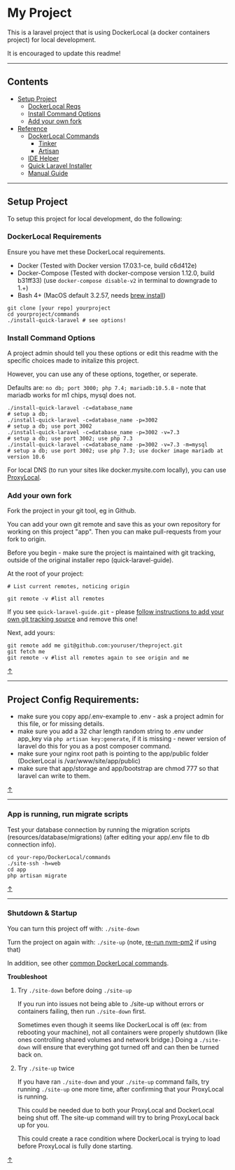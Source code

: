 # My Project

This is a laravel project that is using DockerLocal (a docker containers project) for local development.

It is encouraged to update this readme!

---

## Contents

- [Setup Project](#setup-project)
    - [DockerLocal Reqs](#dockerlocal-requirements)
    - [Install Command Options](#install-command-options)
    - [Add your own fork](#add-your-own-fork)
- [Reference](REFERENCE.md)
    - [DockerLocal Commands](REFERENCE.md#dockerlocal-commands)
        - [Tinker](REFERENCE.md#tinker)
        - [Artisan](REFERENCE.md#artisan)
    - [IDE Helper](REFERENCE.md#ide-helper-dev)
    - [Quick Laravel Installer](REFERENCE.md#quick-laravel-installer)
    - [Manual Guide](GUIDE.md)

---

## Setup Project

To setup this project for local development, do the following:

### DockerLocal Requirements

Ensure you have met these DockerLocal requirements.

- Docker (Tested with Docker version 17.03.1-ce, build c6d412e)
- Docker-Compose (Tested with docker-compose version 1.12.0, build b31ff33) (use `docker-compose disable-v2` in terminal to downgrade to 1.+)
- Bash 4+ (MacOS default 3.2.57, needs [brew install](https://github.com/amurrell/DockerLocal#update-bash-for-macos))

```
git clone [your repo] yourproject
cd yourproject/commands
./install-quick-laravel # see options!
```

### Install Command Options

A project admin should tell you these options or edit this readme with the specific choices made to initalize this project.

However, you can use any of these options, together, or seperate.

Defaults are: `no db; port 3000; php 7.4; mariadb:10.5.8` - note that mariadb works for m1 chips, mysql does not.

```
./install-quick-laravel -c=database_name                                    # setup a db;
./install-quick-laravel -c=database_name -p=3002                            # setup a db; use port 3002
./install-quick-laravel -c=database_name -p=3002 -v=7.3                     # setup a db; use port 3002; use php 7.3
./install-quick-laravel -c=database_name -p=3002 -v=7.3 -m=mysql            # setup a db; use port 3002; use php 7.3; use docker image mariadb at version 10.6
```

For local DNS (to run your sites like docker.mysite.com locally), you can use [ProxyLocal](https://github.com/amurrell/ProxyLocal).

### Add your own fork

Fork the project in your git tool, eg in Github.

You can add your own git remote and save this as your own repository for working on this project "app". Then you can make pull-requests from your fork to origin.

Before you begin - make sure the project is maintained with git tracking, outside of the original installer repo (quick-laravel-guide).

At the root of your project:

```
# List current remotes, noticing origin

git remote -v #list all remotes
```

If you see `quick-laravel-guide.git` - please [follow instructions to add your own git tracking source](INSTALL-README.md#add-your-own-repo) and remove this one!

Next, add yours:

```
git remote add me git@github.com:youruser/theproject.git
git fetch me
git remote -v #list all remotes again to see origin and me
```

[↑](#contents)

---

## Project Config Requirements:

- make sure you copy app/.env-example to .env - ask a project admin for this file, or for missing details.
- make sure you add a 32 char length random string to .env under app_key via `php artisan key:generate`, if it is missing - newer version of laravel do this for you as a post composer command.
- make sure your nginx root path is pointing to the app/public folder (DockerLocal is /var/www/site/app/public)
- make sure that app/storage and app/bootstrap are chmod 777 so that laravel can write to them.

[↑](#contents)

---

### App is running, run migrate scripts

Test your database connection by running the migration scripts (resources/database/migrations) (after editing your app/.env file to db connection info).

```
cd your-repo/DockerLocal/commands
./site-ssh -h=web
cd app
php artisan migrate
```

[↑](#contents)

---

### Shutdown & Startup

You can turn this project off with: `./site-down`

Turn the project on again with: `./site-up` (note, [re-run nvm-pm2](https://github.com/amurrell/DockerLocal#dockerlocalecosystemconfigjs) if using that)

In addition, see other [common DockerLocal commands](REFERENCE.md#dockerlocal-commands).

**Troubleshoot**

1. Try `./site-down` before doing `./site-up`

    If you run into issues not being able to ./site-up without errors or containers failing, then run `./site-down` first.

    Sometimes even though it seems like DockerLocal is off (ex: from rebooting your machine), not all containers were properly shutdown (like ones controlling shared volumes and network bridge.) Doing a `./site-down` will ensure that everything got turned off and can then be turned back on.

2. Try `./site-up` twice

    If you have ran `./site-down` and your `./site-up` command fails, try running `./site-up` one more time, after confirming that your ProxyLocal is running.

    This could be needed due to both your ProxyLocal and DockerLocal being shut off. The site-up command will try to bring ProxyLocal back up for you.

    This could create a race condition where DockerLocal is trying to load before ProxyLocal is fully done starting.

[↑](#contents)
